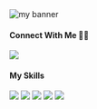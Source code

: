 <img src="https://github.com/user-attachments/assets/fbdb192b-060a-4ca0-aa78-039d76ebc58e" alt="my banner" />

#### Connect With Me 🤝🤝 ####

<a href="https://www.linkedin.com/in/pandesantos"><img src="https://img.shields.io/badge/LinkedIn-0077B5?style=for-the-badge&logo=linkedin&logoColor=white" target="_blank"></a>

#### My Skills ####

<img src="https://img.shields.io/badge/PHP-777BB4?style=for-the-badge&logo=php&logoColor=white" />
<img src="https://img.shields.io/badge/Laravel-FF2D20?style=for-the-badge&logo=laravel&logoColor=white" />
<img src="https://img.shields.io/badge/React-20232A?style=for-the-badge&logo=react&logoColor=61DAFB" />
<img src="https://img.shields.io/badge/Vue.js-35495E?style=for-the-badge&logo=vue.js&logoColor=4FC08D" />
<img src="https://img.shields.io/badge/MySQL-00000F?style=for-the-badge&logo=mysql&logoColor=white" />
